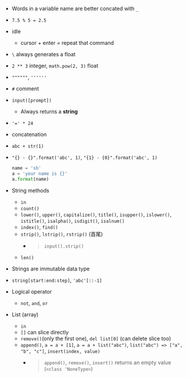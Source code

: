 - Words in a variable name are better concated with `_`
- `7.5 % 5 = 2.5`
- idle
    - cursor + enter = repeat that command
- `\` always generates a float 
- `2 ** 3` integer, `math.pow(2, 3)` float
- `""""""`, `''''''`
- `#` comment
- `input([prompt])`
    - Always returns a **string**
- `'=' * 24`
- concatenation
- `abc + str(1)`
- `"{} - {}".format('abc', 1)`, `"{1} - {0}".format('abc', 1)`

    ```python
    name = 'sb'
    a = 'your name is {}'
    a.format(name)
    ```

- String methods
    - `in`
    - `count()`
    - `lower()`, `upper()`, `capitalize()`, `title()`, `isupper()`, `islower()`, `istitle()`, `isalpha()`, `isdigit()`, `isalnum()`
    - `index()`, `find()`
    - `strip()`, `lstrip()`, `rstrip()` (首尾)
        - > `input().strip()`
    - `len()`
- Strings are immutable data type
- `string[start:end:step]`, `'abc'[::-1]`
- Logical operator
    - `not`, `and`, `or`
- List (array)
    - `in`
    - `[]` can slice directly
    - `remove()`(only the first one), `del list[0]` (can delete slice too)
    - `append()`, `a = a + [1]`, `a = a + list("abc")`, `list("abc") => ["a", "b", "c"]`, `insert(index, value)`
      - > `append()`, `remove()`, `insert()` returns an empty value (`<class 'NoneType>`)